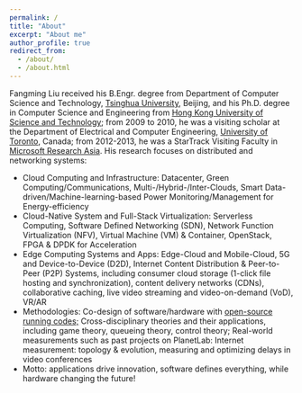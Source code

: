 ```yaml
---
permalink: /
title: "About"
excerpt: "About me"
author_profile: true
redirect_from: 
  - /about/
  - /about.html
---
```


Fangming Liu received his B.Engr. degree from Department of Computer Science and Technology, <a href="https://www.tsinghua.edu.cn/">Tsinghua University</a>, Beijing, and his Ph.D. degree in Computer Science and Engineering from <a href="http://www.ust.hk/">Hong Kong University of Science and Technology</a>; from 2009 to 2010, he was a visiting scholar at the Department of Electrical and Computer Engineering, <a href="https://www.utoronto.ca/">University of Toronto</a>, Canada; from 2012-2013, he was a StarTrack Visiting Faculty in <a href="https://www.msra.cn/">Microsoft Research Asia</a>. His research focuses on distributed and networking systems:
* Cloud Computing and Infrastructure: Datacenter, Green Computing/Communications, Multi-/Hybrid-/Inter-Clouds, Smart Data-driven/Machine-learning-based Power Monitoring/Management for Energy-efficiency
* Cloud-Native System and Full-Stack Virtualization: Serverless Computing, Software Defined Networking (SDN), Network Function Virtualization (NFV), Virtual Machine (VM) & Container, OpenStack, FPGA & DPDK for Acceleration
* Edge Computing Systems and Apps: Edge-Cloud and Mobile-Cloud, 5G and Device-to-Device (D2D), Internet Content Distribution & Peer-to-Peer (P2P) Systems, including consumer cloud storage (1-click file hosting and synchronization), content delivery networks (CDNs), collaborative caching, live video streaming and video-on-demand (VoD), VR/AR
* Methodologies: Co-design of software/hardware with <a href="https://github.com/OpenCloudNeXt/DHL">open-source running codes;</a> Cross-disciplinary theories and their applications, including game theory, queueing theory, control theory; Real-world measurements such as past projects on PlanetLab: Internet measurement: topology & evolution, measuring and optimizing delays in video conferences
* Motto: applications drive innovation, software defines everything, while hardware changing the future!

